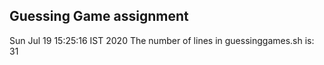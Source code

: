 ## Guessing Game assignment
Sun Jul 19 15:25:16 IST 2020
The number of lines in guessinggames.sh is: 
31

